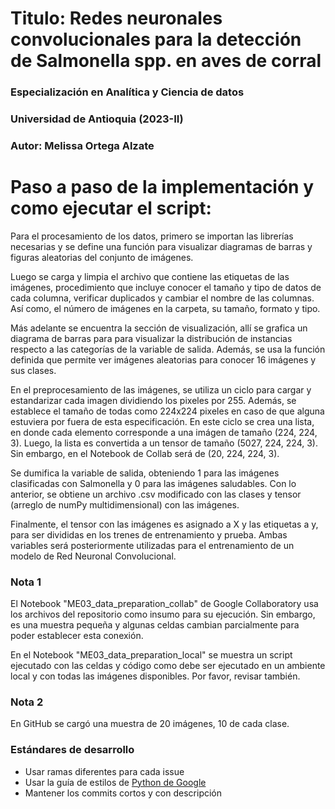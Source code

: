 # Titulo: Redes neuronales convolucionales para la detección de Salmonella spp. en aves de corral
### Especialización en Analítica y Ciencia de datos
### Universidad de Antioquia (2023-II)
### Autor: Melissa Ortega Alzate

# Paso a paso de la implementación y como ejecutar el script:
Para el procesamiento de los datos, primero se importan las librerías necesarias y se define una función para visualizar diagramas de barras y figuras aleatorias del conjunto de imágenes.

Luego se carga y limpia el archivo que contiene las etiquetas de las imágenes, procedimiento que incluye conocer el tamaño y tipo de datos de cada columna, verificar duplicados y cambiar el nombre de las columnas. Así como, el número de imágenes en la carpeta, su tamaño, formato y tipo.

Más adelante se encuentra la sección de visualización, allí se grafica un diagrama de barras para para visualizar la distribución de instancias respecto a las categorías de la variable de salida. Además, se usa la función definida que permite ver imágenes aleatorias para conocer 16 imágenes y sus clases.

En el preprocesamiento de las imágenes, se utiliza un ciclo para cargar y estandarizar cada imagen dividiendo los pixeles por 255. Además, se establece el tamaño de todas como 224x224 pixeles en caso de que alguna estuviera por fuera de esta especificación. En este ciclo se crea una lista, en donde cada elemento corresponde a una imágen de tamaño (224, 224, 3). Luego, la lista es convertida a un tensor de tamaño (5027, 224, 224, 3). Sin embargo, en el Notebook de Collab será de (20, 224, 224, 3).

Se dumifica la variable de salida, obteniendo 1 para las imágenes clasificadas con Salmonella y 0 para las imágenes saludables. Con lo anterior, se obtiene un archivo .csv modificado con las clases y tensor (arreglo de numPy multidimensional) con las imágenes.

Finalmente, el tensor con las imágenes es asignado a X y las etiquetas a y, para ser divididas en los trenes de entrenamiento y prueba. Ambas variables será posteriormente utilizadas para el entrenamiento de un modelo de Red Neuronal Convolucional.

### Nota 1
El Notebook "ME03_data_preparation_collab" de Google Collaboratory usa los archivos del repositorio como insumo para su ejecución. Sin embargo, es una muestra pequeña y algunas celdas cambian parcialmente para poder establecer esta conexión.

En el Notebook "ME03_data_preparation_local" se muestra un script ejecutado con las celdas y código como debe ser ejecutado en un ambiente local y con todas las imágenes disponibles. Por favor, revisar también.

### Nota 2
En GitHub se cargó una muestra de 20 imágenes, 10 de cada clase.


### Estándares de desarrollo
- Usar ramas diferentes para cada issue
- Usar la guía de estilos de [Python de Google](https://google.github.io/styleguide/pyguide.html)
- Mantener los commits cortos y con descripción